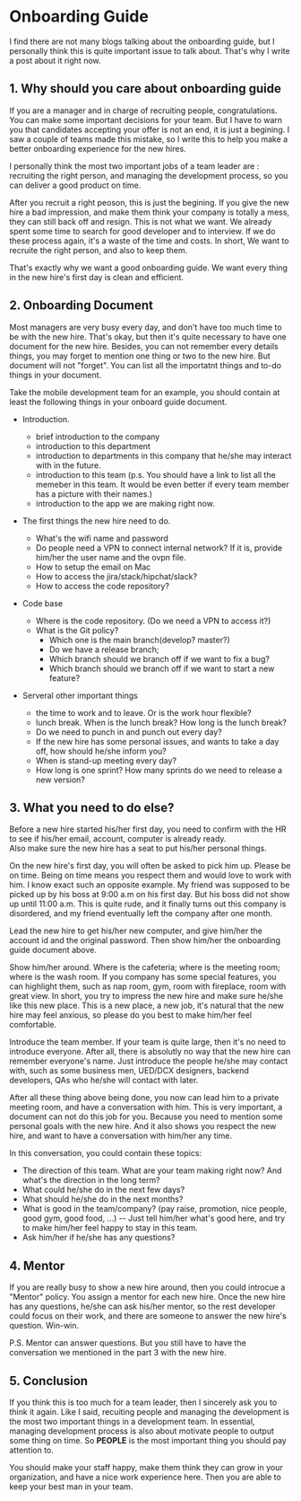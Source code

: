 # Onboarding Guide
I find there are not many blogs talking about the onboarding guide, but I personally think this is quite important issue to talk about. That's why I write a post about it right now.

## 1. Why should you care about onboarding guide
If you are a manager and in charge of recruiting people, congratulations. You can make some important decisions for your team. But I have to warn you that candidates accepting your offer is not an end, it is just a begining. I saw a couple of teams made this mistake, so I write this to help you make a better onboarding experience for the new hires.

I personally think the most two important jobs of a team leader are : recruiting the right person, and managing the development process, so you can deliver a good product on time.

After you recruit a right peoson, this is just the begining. If you give the new hire a bad impression, and make them think your company is totally a mess, they can still back off and resign. This is not what we want. We already spent some time to search for good developer and to interview. If we do these process again, it's a waste of the time and costs. In short, We want to recruite the right person, and also to keep them.

That's exactly why we want a good onboarding guide. We want every thing in the new hire's first day is clean and efficient.


## 2. Onboarding Document
Most managers are very busy every day, and don't have too much time to be with the new hire. That's okay, but then it's quite necessary to have one document for the new hire. Besides, you can not remember every details things, you may forget to mention one thing or two to the new hire. But document will not "forget". You can list all the importatnt things and to-do things in your document.  

Take the mobile development team for an example, you should contain at least the following things in your onboard guide document.

* Introduction.
    * brief introduction to the company
    * introduction to this department
    * introduction to departments in this company that he/she may interact with in the future.
    * introduction to this team (p.s. You should have a link to list all the memeber in this team. It would be even better if every team member has a picture with their names.)
    * introduction to the app we are making right now.
    
* The first things the new hire need to do.
    * What's the wifi name and password
    * Do people need a VPN to connect internal network? If it is, provide him/her the user name and the ovpn file.
    * How to setup the email on Mac
    * How to access the jira/stack/hipchat/slack?
    * How to access the code repository?
    
* Code base
    * Where is the code repository. (Do we need a VPN to access it?)
    * What is the Git policy?
        * Which one is the main branch(develop? master?)
        * Do we have a release branch;
        * Which branch should we branch off if we want to fix a bug?
        * Which branch should we branch off if we want to start a new feature?
    
    
* Serveral other important things
    * the time to work and to leave.  Or is the work hour flexible?
    * lunch break. When is the lunch break? How long is the lunch break?
    * Do we need to punch in and punch out every day?
    * If the new hire has some personal issues, and wants to take a day off, how should he/she inform you?
    * When is stand-up meeting every day?
    * How long is one sprint? How many sprints do we need to release a new version?


## 3. What you need to do else?
Before a new hire started his/her first day, you need to confirm with the HR to see if his/her email, account, computer is already ready. </br>
Also make sure the new hire has a seat to put his/her personal things. 

On the new hire's first day, you will often be asked to pick him up. Please be on time. Being on time means you respect them and would love to work with him. I know exact such an opposite example. My friend was supposed to be picked up by his boss at 9:00 a.m on his first day. But his boss did not show up until 11:00 a.m. This is quite rude, and it finally turns out this company is disordered, and my friend eventually left the company after one month.

Lead the new hire to get his/her new computer, and give him/her the account id and the original password. Then show him/her the onboarding guide document above.

Show him/her around. Where is the cafeteria; where is the meeting room; where is the wash room. If you company has some special features, you can highlight them, such as nap room, gym, room with fireplace, room with great view. In short, you try to impress the new hire and make sure he/she like this new place. This is a new place, a new job, it's natural that the new hire may feel anxious, so please do you best to make him/her feel comfortable.

Introduce the team member. If your team is quite large, then it's no need to introduce everyone. After all, there is absolutly no way that the new hire can remember everyone's name. Just introduce the people he/she may contact with, such as some business men, UED/DCX designers, backend developers, QAs who he/she will contact with later.

After all these thing above being done, you now can lead him to a private meeting room, and have a conversation with him. This is very important, a document can not do this job for you. Because you need to mention some personal goals with the new hire. And it also shows you respect the new hire, and want to have a conversation with him/her any time.

In this conversation, you could contain these topics:
* The direction of this team. What are your team making right now? And what's the direction in the long term?
* What could he/she do in the next few days?
* What should he/she do in the next months?
* What is good in the team/company? (pay raise, promotion, nice people, good gym, good food, ...) -- Just tell him/her what's good here, and try to make him/her feel happy to stay in this team.
* Ask him/her if he/she has any questions?

## 4. Mentor
If you are really busy to show a new hire around, then you could introcue a "Mentor" policy. You assign a mentor for each new hire. Once the new hire has any questions, he/she can ask his/her mentor, so the rest developer could focus on their work, and there are someone to answer the new hire's question. Win-win.

P.S. Mentor can answer questions. But you still have to have the conversation we mentioned in the part 3 with the new hire.

## 5. Conclusion
If you think this is too much for a team leader, then I sincerely ask you to think it again. Like I said, recuiting people and managing the development is the most two important things in a development team. In essential, managing development process is also about motivate people to output some thing on time. So **PEOPLE** is the most important thing you should pay attention to.

You should make your staff happy, make them think they can grow in your organization, and have a nice work experience here. Then you are able to keep your best man in your team.
